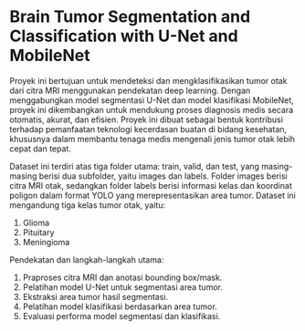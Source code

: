 # Brain Tumor Segmentation and Classification with U-Net and MobileNet

Proyek ini bertujuan untuk mendeteksi dan mengklasifikasikan tumor otak dari citra MRI menggunakan pendekatan deep learning. Dengan menggabungkan model segmentasi U-Net dan model klasifikasi MobileNet, proyek ini dikembangkan untuk mendukung proses diagnosis medis secara otomatis, akurat, dan efisien. Proyek ini dibuat sebagai bentuk kontribusi terhadap pemanfaatan teknologi kecerdasan buatan di bidang kesehatan, khususnya dalam membantu tenaga medis mengenali jenis tumor otak lebih cepat dan tepat.

Dataset ini terdiri atas tiga folder utama: train, valid, dan test, yang masing-masing berisi dua subfolder, yaitu images dan labels. Folder images berisi citra MRI otak, sedangkan folder labels berisi informasi kelas dan koordinat poligon dalam format YOLO yang merepresentasikan area tumor. Dataset ini mengandung tiga kelas tumor otak, yaitu:

1. Glioma
2. Pituitary
3. Meningioma

Pendekatan dan langkah-langkah utama:
1. Praproses citra MRI dan anotasi bounding box/mask.
2. Pelatihan model U-Net untuk segmentasi area tumor.
3. Ekstraksi area tumor hasil segmentasi.
4. Pelatihan model klasifikasi berdasarkan area tumor.
5. Evaluasi performa model segmentasi dan klasifikasi.

